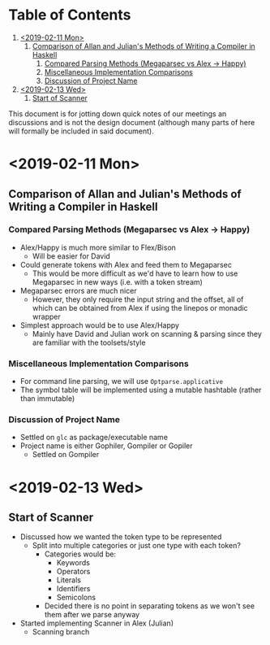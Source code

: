 
# Table of Contents

1.  [<span class="timestamp-wrapper"><span class="timestamp">&lt;2019-02-11 Mon&gt;</span></span>](#orgfc2dab7)
    1.  [Comparison of Allan and Julian's Methods of Writing a Compiler in Haskell](#org0c61aba)
        1.  [Compared Parsing Methods (Megaparsec vs Alex &rarr; Happy)](#org876ae3e)
        2.  [Miscellaneous Implementation Comparisons](#org85020cb)
        3.  [Discussion of Project Name](#orge856ffe)
2.  [<span class="timestamp-wrapper"><span class="timestamp">&lt;2019-02-13 Wed&gt;</span></span>](#org9b69460)
    1.  [Start of Scanner](#org15ca803)

This document is for jotting down quick notes of our meetings an
discussions and is not the design document (although many parts of
here will formally be included in said document).


<a id="orgfc2dab7"></a>

# <span class="timestamp-wrapper"><span class="timestamp">&lt;2019-02-11 Mon&gt;</span></span>


<a id="org0c61aba"></a>

## Comparison of Allan and Julian's Methods of Writing a Compiler in Haskell


<a id="org876ae3e"></a>

### Compared Parsing Methods (Megaparsec vs Alex &rarr; Happy)

-   Alex/Happy is much more similar to Flex/Bison
    -   Will be easier for David
-   Could generate tokens with Alex and feed them to Megaparsec
    -   This would be more difficult as we'd have to learn how to use
        Megaparsec in new ways (i.e. with a token stream)
-   Megaparsec errors are much nicer
    -   However, they only require the input string and the offset, all of
        which can be obtained from Alex if using the linepos or monadic wrapper
-   Simplest approach would be to use Alex/Happy
    -   Mainly have David and Julian work on scanning & parsing since they
        are familiar with the toolsets/style


<a id="org85020cb"></a>

### Miscellaneous Implementation Comparisons

-   For command line parsing, we will use `Optparse.applicative`
-   The symbol table will be implemented using a mutable hashtable
    (rather than immutable)


<a id="orge856ffe"></a>

### Discussion of Project Name

-   Settled on `glc` as package/executable name
-   Project name is either Gophiler, Gompiler or Gopiler
    -   Settled on Gompiler


<a id="org9b69460"></a>

# <span class="timestamp-wrapper"><span class="timestamp">&lt;2019-02-13 Wed&gt;</span></span>


<a id="org15ca803"></a>

## Start of Scanner

-   Discussed how we wanted the token type to be represented
    -   Split into multiple categories or just one type with each token?
        -   Categories would be:
            -   Keywords
            -   Operators
            -   Literals
            -   Identifiers
            -   Semicolons
        -   Decided there is no point in separating tokens as we won't see
            them after we parse anyway
-   Started implementing Scanner in Alex (Julian)
    -   Scanning branch

